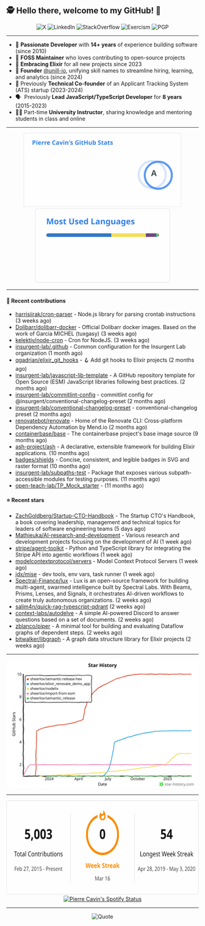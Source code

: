 <h2 style="display:inline" align="center">🕵️ Hello there, welcome to my GitHub! 👋</h2>
<br />
<p align="center">
    <a href="https://links.sherlox.io/gh-x" target="_blank" style="text-decoration: none;">
        <img src="https://img.shields.io/badge/-000000?style=flat-square&logo=X" alt="X">
    </a>
    <a href="https://links.sherlox.io/github-linkedin" target="_blank" style="text-decoration: none;">
        <img src="https://img.shields.io/badge/LinkedIn-0077b5?style=flat-square&logo=linkedin" alt="LinkedIn">
    </a>
    <a href="https://links.sherlox.io/github-stackoverflow" target="_blank" style="text-decoration: none;">
        <img src="https://img.shields.io/badge/StackOverflow-9a9c9f?style=flat-square&logo=StackOverflow" alt="StackOverflow">
    </a>
    <a href="https://links.sherlox.io/github-exercism" target="_blank" style="text-decoration: none;">
        <img src="https://img.shields.io/badge/Exercism-7600fe?style=flat-square&logo=Exercism" alt="Exercism">
    </a>
    <a href="https://pgp.mit.edu/pks/lookup?op=get&search=0x48D089FE8FC01A4E7E88EE9611567DFABCB9256E" target="_blank" style="text-decoration: none;">
        <img src="https://img.shields.io/badge/pgp-0x11567DFABCB9256E-313131?style=flat&labelColor=313131&color=313131" alt="PGP">
    </a>
</p>

---

<ul>
    <li>👴 <strong>Passionate Developer</strong> with <strong>14+ years</strong> of experience building software (since 2010)</li>
    <li>🫶 <strong>FOSS Maintainer</strong> who loves contributing to open-source projects</li>
    <li>💜 <strong>Embracing Elixir</strong> for all new projects since 2023</li>
    <li>👷 <strong>Founder</strong> <a href="https://github.com/unill-io">@unill-io</a>, unifying skill names to streamline hiring, learning, and analytics (since 2024)</li>
    <li>👔 Previously <strong>Technical Co-founder</strong> of an Applicant Tracking System (ATS) startup (2023-2024)</li>
    <li>🗣&nbsp; Previously <strong>Lead JavaScript/TypeScript Developer</strong> for <strong>8 years</strong> (2015-2023)</li>
    <li>🧑‍🏫 Part-time <strong>University Instructor</strong>, sharing knowledge and mentoring students in class and online</a></li>
</ul>

---

<div align="center">
  <a href="https://github-readme-stats.sherlox.io" style="display: inline-block;">
    <img src="assets/stats.svg" alt="Pierre Cavin's Github stats" height="195px" />
  </a>
  
  <a href="https://github-readme-stats.sherlox.io" style="display: inline-block;">
    <img src="assets/top-langs.svg" alt="Pierre Cavin's Most used languages" height="195px" />
  </a>
</div>

---

#### 🫶 Recent contributions

- [harrisiirak/cron-parser](https://github.com/harrisiirak/cron-parser) - Node.js library for parsing crontab instructions (3 weeks ago)
- [Dolibarr/dolibarr-docker](https://github.com/Dolibarr/dolibarr-docker) - Official Dolibarr docker images. Based on the work of Garcia MICHEL (tuxgasy) (3 weeks ago)
- [kelektiv/node-cron](https://github.com/kelektiv/node-cron) - Cron for NodeJS. (3 weeks ago)
- [insurgent-lab/.github](https://github.com/insurgent-lab/.github) - Common configuration for the Insurgent Lab organization (1 month ago)
- [qgadrian/elixir_git_hooks](https://github.com/qgadrian/elixir_git_hooks) - 🪝 Add git hooks to Elixir projects (2 months ago)
- [insurgent-lab/javascript-lib-template](https://github.com/insurgent-lab/javascript-lib-template) - A GitHub repository template for Open Source (ESM) JavaScript libraries following best practices. (2 months ago)
- [insurgent-lab/commitlint-config](https://github.com/insurgent-lab/commitlint-config) - commitlint config for @insurgent/conventional-changelog-preset (2 months ago)
- [insurgent-lab/conventional-changelog-preset](https://github.com/insurgent-lab/conventional-changelog-preset) - conventional-changelog preset (2 months ago)
- [renovatebot/renovate](https://github.com/renovatebot/renovate) - Home of the Renovate CLI: Cross-platform Dependency Automation by Mend.io (2 months ago)
- [containerbase/base](https://github.com/containerbase/base) - The containerbase project's base image source (9 months ago)
- [ash-project/ash](https://github.com/ash-project/ash) - A declarative, extensible framework for building Elixir applications. (10 months ago)
- [badges/shields](https://github.com/badges/shields) - Concise, consistent, and legible badges in SVG and raster format (10 months ago)
- [insurgent-lab/subpaths-test](https://github.com/insurgent-lab/subpaths-test) - Package that exposes various subpath-accessible modules for testing purposes. (11 months ago)
- [open-teach-lab/TP_Mock_starter](https://github.com/open-teach-lab/TP_Mock_starter) -  (11 months ago)

#### ⭐ Recent stars

- [ZachGoldberg/Startup-CTO-Handbook](https://github.com/ZachGoldberg/Startup-CTO-Handbook) - The Startup CTO's Handbook, a book covering leadership, management and technical topics for leaders of software engineering teams (5 days ago)
- [Mathieuka/AI-research-and-development](https://github.com/Mathieuka/AI-research-and-development) - Various research and development projects focusing on the development of AI (1 week ago)
- [stripe/agent-toolkit](https://github.com/stripe/agent-toolkit) - Python and TypeScript library for integrating the Stripe API into agentic workflows (1 week ago)
- [modelcontextprotocol/servers](https://github.com/modelcontextprotocol/servers) - Model Context Protocol Servers (1 week ago)
- [jdx/mise](https://github.com/jdx/mise) - dev tools, env vars, task runner (1 week ago)
- [Spectral-Finance/lux](https://github.com/Spectral-Finance/lux) - Lux is an open-source framework for building multi-agent, swarmed intelligence built by Spectral Labs. With Beams, Prisms, Lenses, and Signals, it orchestrates AI-driven workflows to create truly autonomous organizations. (2 weeks ago)
- [salim4n/quick-rag-typescript-qdrant](https://github.com/salim4n/quick-rag-typescript-qdrant) (2 weeks ago)
- [context-labs/autodelve](https://github.com/context-labs/autodelve) - A simple AI-powered Discord to answer questions based on a set of documents. (2 weeks ago)
- [zblanco/piper](https://github.com/zblanco/piper) - A minimal tool for building and evaluating Dataflow graphs of dependent steps. (2 weeks ago)
- [bitwalker/libgraph](https://github.com/bitwalker/libgraph) - A graph data structure library for Elixir projects (2 weeks ago)

---

<p align="center">
    <a href="https://star-history.com/#sheerlox/import-from-esm&sheerlox/nodelix&sheerlox/semantic_release&sheerlox/semantic-release-hex&sheerlox/elixir_renovate_demo_app&Date" target="_blank" style="text-decoration: none;">
        <img src="assets/star-history.svg" alt="Pierre Cavin's Star History Chart">
    </a>
</p>

---

<div align="center">
  <a href="https://github-readme-streak-stats.herokuapp.com" style="display: inline-block;">
    <img src="assets/streak-stats.svg" alt="Pierre Cavin's GitHub Streak Stats" height="247px" />
  </a>

  <a href="https://links.sherlox.io/github-spotify" style="display: inline-block;">
    <img src="https://spotify-github-profile.kittinanx.com/api/view?uid=6ridtm5cbc0y9bf5qmtqpoupv&cover_image=true&theme=default&show_offline=false&background_color=121212&interchange=true&bar_color_cover=true" alt="Pierre Cavin's Spotify Status" height="240px" />
  </a>
</div>

---

<!-- <div align="center">
  <a href="https://holopin.io/@sheerlox" style="display: inline-block;">
    <img src="https://holopin.me/sheerlox" alt="Pierre Cavin's Holopin badges" height="253px" />
  </a>
</div>

--- -->

<p align="center">
    <a href="https://github.com/piyushsuthar/github-readme-quotes" target="_blank" style="text-decoration: none;">
        <img src="https://quotes-github-readme.vercel.app/api?type=horizontal&quote=Inaction%20will%20cause%20a%20man%20to%20sink%20into%20the%20slough%20of%20despond%20and%20vanish%20without%20a%20trace.&author=Farley%20Mowat" alt="Quote">
    </a>
</p>
